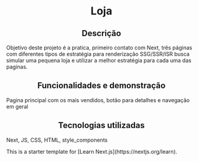 <h1 align="center"> Loja </h1>

<h2 align="center"> Descrição </h2>
<p> Objetivo deste projeto é a pratica, primeiro contato com Next, três páginas com diferentes tipos de estratégia para renderização SSG/SSR/ISR busca simular uma pequena loja e utilizar a melhor estratégia para cada uma das paginas. <p/>

<h2 align="center"> Funcionalidades e demonstração </h2>
<p> Pagina principal com os mais vendidos, botão para detalhes e navegação em geral <p/>


<h2 align="center"> Tecnologias utilizadas </h2>
<p> Next, JS, CSS, HTML, style_components <p/>
This is a starter template for [Learn Next.js](https://nextjs.org/learn).

